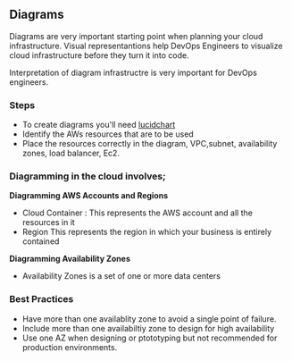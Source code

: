 ## Diagrams
Diagrams are very important starting point when planning your cloud infrastructure.
Visual representantions help DevOps Engineers to visualize cloud infrastructure before they turn it into code.

Interpretation of diagram infrastructre is very important for DevOps engineers.

### Steps

- To create diagrams you'll need [lucidchart](http://www.lucidchart.com/) 
- Identify the AWs resources that are to be used
- Place the resources correctly in the diagram, VPC,subnet, availability zones, load balancer, Ec2.
 
 
### Diagramming in the cloud involves;
 
  **Diagramming AWS Accounts and Regions**
 - Cloud Container : This represents the AWS account and all the resources in it
 - Region
 This represents the region in which your business is entirely contained
 
**Diagramming Availability Zones**
- Availability Zones is a set of one or more data centers

### Best Practices
- Have more than one availablity zone to avoid a single point of failure.
- Include more than one availabiltiy zone to design for high availability
- Use one AZ when designing or ptototyping but not recommended for production environments.
